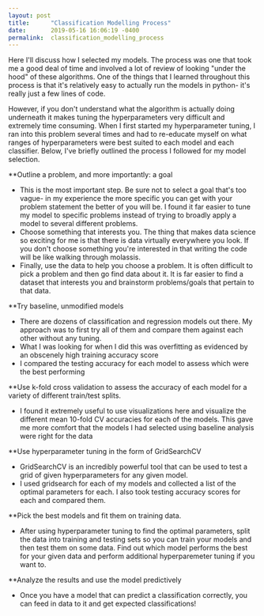 ```yaml
---
layout: post
title:      "Classification Modelling Process"
date:       2019-05-16 16:06:19 -0400
permalink:  classification_modelling_process
---
```



Here I'll discuss how I selected my models. The process was one that took me a good deal of time and involved a lot of review of looking "under the hood" of these algorithms. One of the things that I learned throughout this process is that it's relatively easy to actually run the models in python- it's really just a few lines of code.

However, if you don't understand what the algorithm is actually doing underneath it makes tuning the hyperparameters very difficult and extremely time consuming. When I first started my hyperparameter tuning, I ran into this problem several times and had to re-educate myself on what ranges of hyperparameters were best suited to each model and each classifier. Below, I've briefly outlined the process I followed for my model selection.

**Outline a problem, and more importantly: a goal

* This is the most important step. Be sure not to select a goal that's too vague- in my experience the more specific you can get with your problem statement the better of you will be. I found it far easier to tune my model to specific problems instead of trying to broadly apply a model to several different problems. 
* Choose something that interests you. The thing that makes data science so exciting for me is that there is data virtually everywhere you look. If you don't choose something you're interested in that writing the code will be like walking through molassis. 
* Finally, use the data to help you choose a problem. It is often difficult to pick a problem and then go find data about it. It is far easier to find a dataset that interests you and brainstorm problems/goals that pertain to that data.

**Try baseline, unmodified models

* There are dozens of classification and regression models out there. My approach was to first try all of them and compare them against each other without any tuning.
* What I was looking for when I did this was overfitting as evidenced by an obscenely high training accuracy score
* I compared the testing accuracy for each model to assess which were the best performing

**Use k-fold cross validation to assess the accuracy of each model for a variety of different train/test splits. 

* I found it extremely useful to use visualizations here and visualize the different mean 10-fold CV accuracies for each of the models. This gave me more comfort that the models I had selected using baseline analysis were right for the data

**Use hyperparameter tuning in the form of GridSearchCV

* GridSearchCV is an incredibly powerful tool that can be used to test a grid of given hyperparameters for any given model. 
* I used gridsearch for each of my models and collected a list of the optimal parameters for each. I also took testing accuracy scores for each and compared them.

**Pick the best models and fit them on training data.

* After using hyperparameter tuning to find the optimal parameters, split the data into training and testing sets so you can train your models and then test them on some data. Find out which model performs the best for your given data and perform additional hyperparemeter tuning if you want to.

**Analyze the results and use the model predictively

* Once you have a model that can predict a classification correctly, you can feed in data to it and get expected classifications! 
